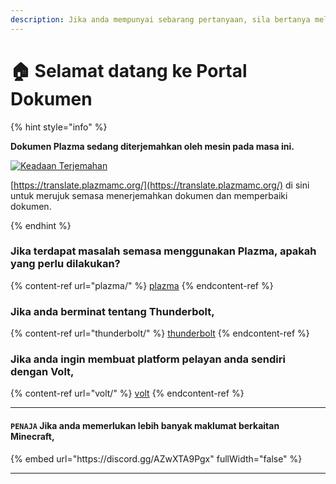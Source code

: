 ```yaml
---
description: Jika anda mempunyai sebarang pertanyaan, sila bertanya melalui Discord atau GitHub Issues.
---
```


# 🏠 Selamat datang ke Portal Dokumen

{% hint style="info" %}

**Dokumen Plazma sedang diterjemahkan oleh mesin pada masa ini.**

[![Keadaan Terjemahan](https://badge.plazmamc.org/internal/crowdin)](https://translate.plazmamc.org/)

[https://translate.plazmamc.org/](https://translate.plazmamc.org/) di sini untuk merujuk semasa menerjemahkan dokumen dan memperbaiki dokumen.

{% endhint %}

### Jika terdapat masalah semasa menggunakan Plazma, apakah yang perlu dilakukan?

{% content-ref url="plazma/" %}
[plazma](plazma/)
{% endcontent-ref %}

### Jika anda berminat tentang Thunderbolt,

{% content-ref url="thunderbolt/" %}
[thunderbolt](thunderbolt/)
{% endcontent-ref %}

### Jika anda ingin membuat platform pelayan anda sendiri dengan Volt,

{% content-ref url="volt/" %}
[volt](volt/)
{% endcontent-ref %}

***

#### `PENAJA` Jika anda memerlukan lebih banyak maklumat berkaitan Minecraft, <a href="#etc-1" id="etc-1"></a>

{% embed url="https\://discord.gg/AZwXTA9Pgx" fullWidth="false" %}

***
